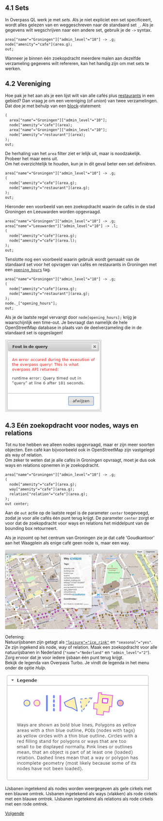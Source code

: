## 4.1 Sets
In Overpass QL werk je met _sets_. Als je niet expliciet een set specificeert, wordt alles gelezen van en weggeschreven naar de standaard set ```_```.
Als je gegevens wilt wegschrijven naar een andere set, gebruik je de ```->``` syntax. 

```
area["name"="Groningen"]["admin_level"="10"] -> .g;
node["amenity"="cafe"](area.g);
out;
```

Wanneer je binnen één zoekopdracht meerdere malen aan dezelfde verzameling gegevens wilt refereren, kan het handig zijn om met sets te werken.

## 4.2 Vereniging
Hoe pak je het aan als je een lijst wilt van alle cafés plus [restaurants](http://wiki.openstreetmap.org/wiki/Tag:amenity%3Drestaurant]) in een gebied? Dan vraag je om een vereniging (of _union_) van twee verzamelingen. Dat doe je met behulp van een [block](http://wiki.openstreetmap.org/wiki/Overpass_API/Overpass_QL#Block_statements)-statement:

```
( 
  area["name"="Groningen"]["admin_level"="10"];  
  node["amenity"="cafe"](area);  
  area["name"="Groningen"]["admin_level"="10"];  
  node["amenity"="restaurant"](area);  
);
out;
```

De herhaling van het `area` filter ziet er lelijk uit, maar is noodzakelijk. Probeer het maar eens uit.  
Om het overzichtelijk te houden, kun je in dit geval beter een set definiëren.

```
area["name"="Groningen"]["admin_level"="10"] -> .g;
( 
  node["amenity"="cafe"](area.g);
  node["amenity"="restaurant"](area.g);
);
out;
```

Hieronder een voorbeeld van een zoekopdracht waarin de cafés in de stad Groningen en Leeuwarden worden opgevraagd.

```
area["name"="Groningen"]["admin_level"="10"] -> .g;
area["name"="Leeuwarden"]["admin_level"="10"] -> .l;
( 
  node["amenity"="cafe"](area.g);
  node["amenity"="cafe"](area.l);
);
out;
```

Tenslotte nog een voorbeeld waarin gebruik wordt gemaakt van de standaard set voor het opvragen van cafés en restaurants in Groningen met een [```opening_hours```](http://wiki.openstreetmap.org/wiki/Key:opening_hours) tag.

```
area["name"="Groningen"]["admin_level"="10"] -> .g;
(
  node["amenity"="cafe"](area.g);
  node["amenity"="restaurant"](area.g);
);
node._["opening_hours"];
out;
```

Als je de laatste regel vervangt door ```node[opening_hours];``` krijg je waarschijnlijk een time-out. Je bevraagt dan namelijk de hele OpenStreetMap database in plaats van de deelverzameling die in de standaard set is opgeslagen!

![Query timed out](images/query-timed-out.png)

## 4.3 Eén zoekopdracht voor nodes, ways en relations
Tot nu toe hebben we alleen nodes opgevraagd, maar er zijn meer soorten objecten. Een café kan bijvoorbeeld ook in OpenStreetMap zijn vastgelegd als way of relation.  
Om zeker te weten dat je alle cafés in Groningen opvraagt, moet je dus ook ways en relations opnemen in je zoekopdracht.

```
area["name"="Groningen"]["admin_level"="10"] -> .g;
( 
  node["amenity"="cafe"](area.g);
  way["amenity"="cafe"](area.g);
  relation["relation"="cafe"](area.g);
);
out center;
```

Aan de `out` actie op de laatste regel is de parameter `center` toegevoegd, zodat je voor alle cafés één punt terug krijgt. De parameter `center` zorgt er voor dat de zoekopdracht voor ways en relations het middelpunt van de bounding box retourneert.

Als je inzoomt op het centrum van Groningen zie je dat café 'Goudkantoor' aan het Waagplein als enige café geen node is, maar een way.

![Café 'Goudkantoor' als way ingetekend](images/cafe-als-way.png)

Oefening:  
Natuurijsbanen zijn getagt als [`"leisure"="ice_rink"`](http://wiki.openstreetmap.org/wiki/Tag:leisure%3Dice_rink) en `"seasonal"="yes"`. Ze zijn ingekend als node, way of relation. Maak een zoekopdracht voor alle natuurijsbanen in Nederland (`"name"="Nederland"` en `"admin_level"="2"`). Zorg ervoor dat je voor iedere ijsbaan één punt terug krijgt.  
Bekijk de legenda van Overpass Turbo. Je vindt de legenda in het menu onder de optie _Hulp_.  

![legenda](images/legenda.png)  

IJsbanen ingetekend als nodes worden weergegeven als gele cirkels met een blauwe omtrek. IJsbanen ingetekend als ways (vlakken) als rode cirkels met een blauwe omtrek. IJsbanen ingetekend als relations als rode cirkels met een rode omtrek.  

[Volgende](5-recursie.md)